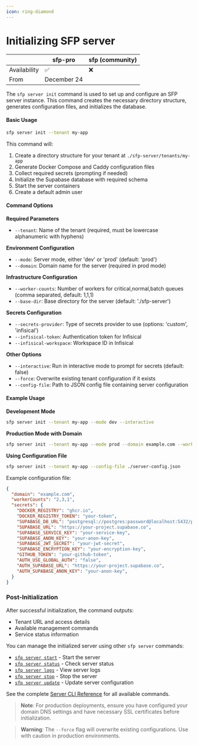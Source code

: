 ```yaml
---
icon: ring-diamond
---
```


# Initializing SFP server

|              | sfp-pro     | sfp (community) |
| ------------ | ----------- | --------------- |
| Availability | ✅           | ❌               |
| From         | December 24 |                 |

The `sfp server init` command is used to set up and configure an SFP server instance. This command creates the necessary directory structure, generates configuration files, and initializes the database.

#### Basic Usage

```bash
sfp server init --tenant my-app
```

This command will:

1. Create a directory structure for your tenant at `./sfp-server/tenants/my-app`
2. Generate Docker Compose and Caddy configuration files
3. Collect required secrets (prompting if needed)
4. Initialize the Supabase database with required schema
5. Start the server containers
6. Create a default admin user

#### Command Options

**Required Parameters**

* `--tenant`: Name of the tenant (required, must be lowercase alphanumeric with hyphens)

**Environment Configuration**

* `--mode`: Server mode, either 'dev' or 'prod' (default: 'prod')
* `--domain`: Domain name for the server (required in prod mode)

**Infrastructure Configuration**

* `--worker-counts`: Number of workers for critical,normal,batch queues (comma separated, default: 1,1,1)
* `--base-dir`: Base directory for the server (default: './sfp-server')

**Secrets Configuration**

* `--secrets-provider`: Type of secrets provider to use (options: 'custom', 'infisical')
* `--infisical-token`: Authentication token for Infisical
* `--infisical-workspace`: Workspace ID in Infisical

**Other Options**

* `--interactive`: Run in interactive mode to prompt for secrets (default: false)
* `--force`: Overwrite existing tenant configuration if it exists
* `--config-file`: Path to JSON config file containing server configuration

#### Example Usage

**Development Mode**

```bash
sfp server init --tenant my-app --mode dev --interactive
```

**Production Mode with Domain**

```bash
sfp server init --tenant my-app --mode prod --domain example.com --worker-counts 2,3,1
```

**Using Configuration File**

```bash
sfp server init --tenant my-app --config-file ./server-config.json
```

Example configuration file:

```json
{
  "domain": "example.com",
  "workerCounts": "2,3,1",
  "secrets": {
    "DOCKER_REGISTRY": "ghcr.io",
    "DOCKER_REGISTRY_TOKEN": "your-token",
    "SUPABASE_DB_URL": "postgresql://postgres:password@localhost:5432/postgres",
    "SUPABASE_URL": "https://your-project.supabase.co",
    "SUPABASE_SERVICE_KEY": "your-service-key",
    "SUPABASE_ANON_KEY": "your-anon-key",
    "SUPABASE_JWT_SECRET": "your-jwt-secret",
    "SUPABASE_ENCRYPTION_KEY": "your-encryption-key",
    "GITHUB_TOKEN": "your-github-token",
    "AUTH_USE_GLOBAL_AUTH": "false",
    "AUTH_SUPABASE_URL": "https://your-project.supabase.co",
    "AUTH_SUPABASE_ANON_KEY": "your-anon-key",
  }
}
```

### Post-Initialization

After successful initialization, the command outputs:

* Tenant URL and access details
* Available management commands
* Service status information

You can manage the initialized server using other `sfp server` commands:

* [`sfp server start`](../cli-reference/server/start.md) - Start the server
* [`sfp server status`](../cli-reference/server/status.md) - Check server status
* [`sfp server logs`](../cli-reference/server/logs.md) - View server logs
* [`sfp server stop`](../cli-reference/server/stop.md) - Stop the server
* [`sfp server update`](../cli-reference/server/update.md) - Update server configuration

See the complete [Server CLI Reference](../cli-reference/server/README.md) for all available commands.

> **Note**: For production deployments, ensure you have configured your domain DNS settings and have necessary SSL certificates before initialization.

> **Warning**: The `--force` flag will overwrite existing configurations. Use with caution in production environments.
